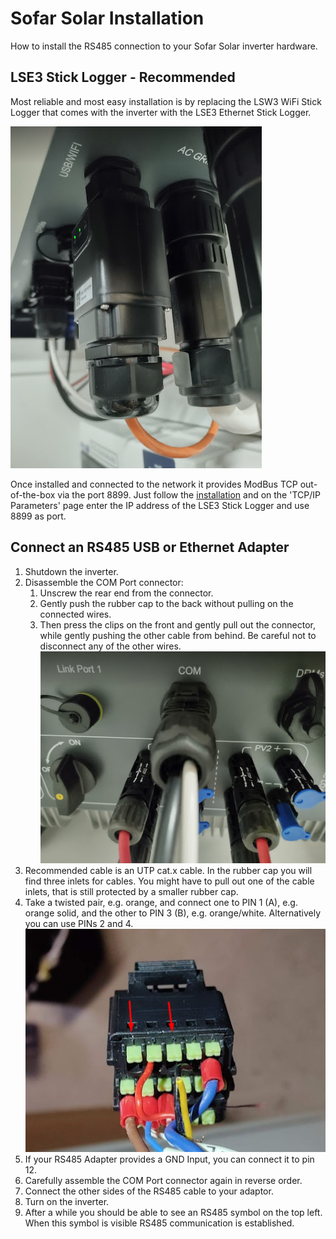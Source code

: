 # Sofar Solar Installation

How to install the RS485 connection to your Sofar Solar inverter hardware.

## LSE3 Stick Logger - Recommended

Most reliable and most easy installation is by replacing the LSW3 WiFi Stick Logger that comes with the inverter with the LSE3 Ethernet Stick Logger.

![Image of installed LSE3 Stick Logger](images/installation-sofar-lse3-stick-logger.png)

Once installed and connected to the network it provides ModBus TCP out-of-the-box via the port 8899. Just follow the [installation](installation.md) and on the 'TCP/IP Parameters' page enter the IP address of the LSE3 Stick Logger and use 8899 as port.

## Connect an RS485 USB or Ethernet Adapter

1. Shutdown the inverter.
2. Disassemble the COM Port connector: 
   1. Unscrew the rear end from the connector. 
   2. Gently push the rubber cap to the back without pulling on the connected wires.
   3. Then press the clips on the front and gently pull out the connector, while gently pushing the other cable from behind. Be careful not to disconnect any of the other wires.
![Image of COM Port](images/installation-sofar-com-port.png)
3. Recommended cable is an UTP cat.x cable. In the rubber cap you will find three inlets for cables. You might have to pull out one of the cable inlets, that is still protected by a smaller rubber cap.
4. Take a twisted pair, e.g. orange, and connect one to PIN 1 (A), e.g. orange solid, and the other to PIN 3 (B), e.g. orange/white. Alternatively you can use PINs 2 and 4.
![Image of COM Port connector opened](images/installation-sofar-com-port-open.png)
5. If your RS485 Adapter provides a GND Input, you can connect it to pin 12.
6. Carefully assemble the COM Port connector again in reverse order.
7. Connect the other sides of the RS485 cable to your adaptor.
8. Turn on the inverter.
9. After a while you should be able to see an RS485 symbol on the top left. When this symbol is visible RS485 communication is established.